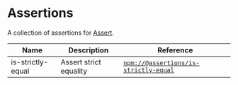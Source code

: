 # Assertions

A collection of assertions for [Assert][pr-mpt/actions-assert].

| Name | Description | Reference |
| ---- | ----------- | ------- |
| is-strictly-equal | Assert strict equality | [`npm://@assertions/is-strictly-equal`][@assertions/is-strictly-equal] |

[pr-mpt/actions-assert]: https://github.com/pr-mpt/actions-assert
[@assertions/is-strictly-equal]: https://www.npmjs.com/package/@assertions/is-strictly-equal
